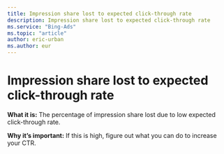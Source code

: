 ```yaml
---
title: Impression share lost to expected click-through rate
description: Impression share lost to expected click-through rate
ms.service: "Bing-Ads"
ms.topic: "article"
author: eric-urban
ms.author: eur
---
```


# Impression share lost to expected click-through rate

**What it is:** The percentage of impression share lost due to low expected click-through rate.

**Why it’s important:** If this is high, figure out what you can do to increase your CTR.


